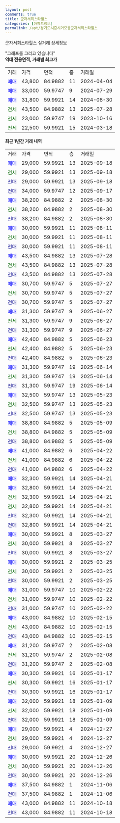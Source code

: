 ```yaml
---
layout: post
comments: true
title: 군자서희스타힐스
categories: [아파트정보]
permalink: /apt/경기도시흥시거모동군자서희스타힐스
---
```


군자서희스타힐스 실거래 상세정보

<script type="text/javascript">
  google.charts.load('current', {'packages':['line', 'corechart']});
  google.charts.setOnLoadCallback(drawChart);

  function drawChart() {
    var data = new google.visualization.DataTable();
    data.addColumn('date', '거래일');
    data.addColumn('number', "매매");
    data.addColumn('number', "전세");
    data.addColumn('number', "전매");

    data.addRows([[new Date(Date.parse("2025-09-18")), 29000, null, null], [new Date(Date.parse("2025-09-18")), null, 29000, null], [new Date(Date.parse("2025-09-18")), null, null, 29000], [new Date(Date.parse("2025-09-17")), null, null, 34000], [new Date(Date.parse("2025-08-30")), 38200, null, null], [new Date(Date.parse("2025-08-30")), null, 38200, null], [new Date(Date.parse("2025-08-30")), null, null, 38200], [new Date(Date.parse("2025-08-11")), 30000, null, null], [new Date(Date.parse("2025-08-11")), null, 30000, null], [new Date(Date.parse("2025-08-11")), null, null, 30000], [new Date(Date.parse("2025-07-28")), 43500, null, null], [new Date(Date.parse("2025-07-28")), null, 43500, null], [new Date(Date.parse("2025-07-28")), null, null, 43500], [new Date(Date.parse("2025-07-27")), 30700, null, null], [new Date(Date.parse("2025-07-27")), null, 30700, null], [new Date(Date.parse("2025-07-27")), null, null, 30700], [new Date(Date.parse("2025-06-27")), 31300, null, null], [new Date(Date.parse("2025-06-27")), null, 31300, null], [new Date(Date.parse("2025-06-27")), null, null, 31300], [new Date(Date.parse("2025-06-23")), 42400, null, null], [new Date(Date.parse("2025-06-23")), null, 42400, null], [new Date(Date.parse("2025-06-23")), null, null, 42400], [new Date(Date.parse("2025-06-14")), 31300, null, null], [new Date(Date.parse("2025-06-14")), null, 31300, null], [new Date(Date.parse("2025-06-14")), null, null, 31300], [new Date(Date.parse("2025-05-23")), 32500, null, null], [new Date(Date.parse("2025-05-23")), null, 32500, null], [new Date(Date.parse("2025-05-23")), null, null, 32500], [new Date(Date.parse("2025-05-09")), 38800, null, null], [new Date(Date.parse("2025-05-09")), null, 38800, null], [new Date(Date.parse("2025-05-09")), null, null, 38800], [new Date(Date.parse("2025-04-22")), 41000, null, null], [new Date(Date.parse("2025-04-22")), null, 41000, null], [new Date(Date.parse("2025-04-22")), null, null, 41000], [new Date(Date.parse("2025-04-21")), 32300, null, null], [new Date(Date.parse("2025-04-21")), 32800, null, null], [new Date(Date.parse("2025-04-21")), null, 32300, null], [new Date(Date.parse("2025-04-21")), null, 32800, null], [new Date(Date.parse("2025-04-21")), null, null, 32300], [new Date(Date.parse("2025-04-21")), null, null, 32800], [new Date(Date.parse("2025-03-27")), 30000, null, null], [new Date(Date.parse("2025-03-27")), null, 30000, null], [new Date(Date.parse("2025-03-27")), null, null, 30000], [new Date(Date.parse("2025-03-25")), 30000, null, null], [new Date(Date.parse("2025-03-25")), null, 30000, null], [new Date(Date.parse("2025-03-25")), null, null, 30000], [new Date(Date.parse("2025-02-22")), 31000, null, null], [new Date(Date.parse("2025-02-22")), null, 31000, null], [new Date(Date.parse("2025-02-22")), null, null, 31000], [new Date(Date.parse("2025-02-15")), 43000, null, null], [new Date(Date.parse("2025-02-15")), null, 43000, null], [new Date(Date.parse("2025-02-15")), null, null, 43000], [new Date(Date.parse("2025-02-08")), 31200, null, null], [new Date(Date.parse("2025-02-08")), null, 31200, null], [new Date(Date.parse("2025-02-08")), null, null, 31200], [new Date(Date.parse("2025-01-17")), 30300, null, null], [new Date(Date.parse("2025-01-17")), null, 30300, null], [new Date(Date.parse("2025-01-17")), null, null, 30300], [new Date(Date.parse("2025-01-09")), 32000, null, null], [new Date(Date.parse("2025-01-09")), null, 32000, null], [new Date(Date.parse("2025-01-09")), null, null, 32000], [new Date(Date.parse("2024-12-27")), 29000, null, null], [new Date(Date.parse("2024-12-27")), null, 29000, null], [new Date(Date.parse("2024-12-27")), null, null, 29000], [new Date(Date.parse("2024-12-26")), 30000, null, null], [new Date(Date.parse("2024-12-26")), null, 30000, null], [new Date(Date.parse("2024-12-26")), null, null, 30000], [new Date(Date.parse("2024-11-06")), 37500, null, null], [new Date(Date.parse("2024-11-06")), null, null, 37500], [new Date(Date.parse("2024-10-18")), 43000, null, null], [new Date(Date.parse("2024-10-18")), null, null, 43000]]);

    var options = {
      hAxis: {
        format: 'yyyy/MM/dd'
      },    
      lineWidth: 0,
      pointsVisible: true,    
      title: '최근 1년간 유형별 실거래가 분포',
      legend: { position: 'bottom' }
    };

    var formatter = new google.visualization.NumberFormat({pattern:'###,###'} );
    formatter.format(data, 1);
    formatter.format(data, 2);
    
    setTimeout(function() {
        var chart = new google.visualization.LineChart(document.getElementById('columnchart_material'));
        chart.draw(data, (options));
        document.getElementById('loading').style.display = 'none';
    }, 200);
  }
</script>


<div id="loading" style="z-index:20; display: block; margin-left: 0px">"그래프를 그리고 있습니다"</div>
<div id="columnchart_material" style="width: 95%; margin-left: 0px; display: block"></div>
<!-- contents start -->
<b>역대 전용면적, 거래별 최고가</b>
<table class="sortable">
    <tr>
      <td>거래</td>
      <td>가격</td>
      <td>면적</td>
      <td>층</td>
      <td>거래일</td>
    </tr>
        <tr>
          <td><a style="color: blue">매매</a></td>
          <td>43,800</td>
          <td>84.9882</td>
          <td>11</td>
          <td>2024-04-04</td>
        </tr>            <tr>
          <td><a style="color: blue">매매</a></td>
          <td>33,000</td>
          <td>59.9747</td>
          <td>9</td>
          <td>2024-07-29</td>
        </tr>            <tr>
          <td><a style="color: blue">매매</a></td>
          <td>31,800</td>
          <td>59.9921</td>
          <td>14</td>
          <td>2024-08-30</td>
        </tr>        
        <tr>
              <td><a style="color: darkgreen">전세</a></td>
              <td>43,500</td>
              <td>84.9882</td>
              <td>13</td>
              <td>2025-07-28</td>
            </tr>            <tr>
              <td><a style="color: darkgreen">전세</a></td>
              <td>23,000</td>
              <td>59.9747</td>
              <td>19</td>
              <td>2023-10-16</td>
            </tr>            <tr>
              <td><a style="color: darkgreen">전세</a></td>
              <td>22,500</td>
              <td>59.9921</td>
              <td>15</td>
              <td>2024-03-18</td>
            </tr>        
    
</table>

<b>최근 1년간 거래 내역</b>

<table class="sortable">
    <tr>
      <td>거래</td>
      <td>가격</td>
      <td>면적</td>
      <td>층</td>
      <td>거래일</td>
    </tr>
    <tr>
      <td><a style="color: blue">매매</a></td>
      <td>29,000</td>
      <td>59.9921</td>
      <td>13</td>
      <td>2025-09-18</td>
    </tr>          <tr>
      <td><a style="color: darkgreen">전세</a></td>
      <td>29,000</td>
      <td>59.9921</td>
      <td>13</td>
      <td>2025-09-18</td>
    </tr>          <tr>
      <td><a style="color: darkblue">전매</a></td>
      <td>29,000</td>
      <td>59.9921</td>
      <td>13</td>
      <td>2025-09-18</td>
    </tr>          <tr>
      <td><a style="color: darkblue">전매</a></td>
      <td>34,000</td>
      <td>59.9747</td>
      <td>12</td>
      <td>2025-09-17</td>
    </tr>          <tr>
      <td><a style="color: blue">매매</a></td>
      <td>38,200</td>
      <td>84.9882</td>
      <td>2</td>
      <td>2025-08-30</td>
    </tr>          <tr>
      <td><a style="color: darkgreen">전세</a></td>
      <td>38,200</td>
      <td>84.9882</td>
      <td>2</td>
      <td>2025-08-30</td>
    </tr>          <tr>
      <td><a style="color: darkblue">전매</a></td>
      <td>38,200</td>
      <td>84.9882</td>
      <td>2</td>
      <td>2025-08-30</td>
    </tr>          <tr>
      <td><a style="color: blue">매매</a></td>
      <td>30,000</td>
      <td>59.9921</td>
      <td>11</td>
      <td>2025-08-11</td>
    </tr>          <tr>
      <td><a style="color: darkgreen">전세</a></td>
      <td>30,000</td>
      <td>59.9921</td>
      <td>11</td>
      <td>2025-08-11</td>
    </tr>          <tr>
      <td><a style="color: darkblue">전매</a></td>
      <td>30,000</td>
      <td>59.9921</td>
      <td>11</td>
      <td>2025-08-11</td>
    </tr>          <tr>
      <td><a style="color: blue">매매</a></td>
      <td>43,500</td>
      <td>84.9882</td>
      <td>13</td>
      <td>2025-07-28</td>
    </tr>          <tr>
      <td><a style="color: darkgreen">전세</a></td>
      <td>43,500</td>
      <td>84.9882</td>
      <td>13</td>
      <td>2025-07-28</td>
    </tr>          <tr>
      <td><a style="color: darkblue">전매</a></td>
      <td>43,500</td>
      <td>84.9882</td>
      <td>13</td>
      <td>2025-07-28</td>
    </tr>          <tr>
      <td><a style="color: blue">매매</a></td>
      <td>30,700</td>
      <td>59.9747</td>
      <td>5</td>
      <td>2025-07-27</td>
    </tr>          <tr>
      <td><a style="color: darkgreen">전세</a></td>
      <td>30,700</td>
      <td>59.9747</td>
      <td>5</td>
      <td>2025-07-27</td>
    </tr>          <tr>
      <td><a style="color: darkblue">전매</a></td>
      <td>30,700</td>
      <td>59.9747</td>
      <td>5</td>
      <td>2025-07-27</td>
    </tr>          <tr>
      <td><a style="color: blue">매매</a></td>
      <td>31,300</td>
      <td>59.9747</td>
      <td>9</td>
      <td>2025-06-27</td>
    </tr>          <tr>
      <td><a style="color: darkgreen">전세</a></td>
      <td>31,300</td>
      <td>59.9747</td>
      <td>9</td>
      <td>2025-06-27</td>
    </tr>          <tr>
      <td><a style="color: darkblue">전매</a></td>
      <td>31,300</td>
      <td>59.9747</td>
      <td>9</td>
      <td>2025-06-27</td>
    </tr>          <tr>
      <td><a style="color: blue">매매</a></td>
      <td>42,400</td>
      <td>84.9882</td>
      <td>5</td>
      <td>2025-06-23</td>
    </tr>          <tr>
      <td><a style="color: darkgreen">전세</a></td>
      <td>42,400</td>
      <td>84.9882</td>
      <td>5</td>
      <td>2025-06-23</td>
    </tr>          <tr>
      <td><a style="color: darkblue">전매</a></td>
      <td>42,400</td>
      <td>84.9882</td>
      <td>5</td>
      <td>2025-06-23</td>
    </tr>          <tr>
      <td><a style="color: blue">매매</a></td>
      <td>31,300</td>
      <td>59.9747</td>
      <td>19</td>
      <td>2025-06-14</td>
    </tr>          <tr>
      <td><a style="color: darkgreen">전세</a></td>
      <td>31,300</td>
      <td>59.9747</td>
      <td>19</td>
      <td>2025-06-14</td>
    </tr>          <tr>
      <td><a style="color: darkblue">전매</a></td>
      <td>31,300</td>
      <td>59.9747</td>
      <td>19</td>
      <td>2025-06-14</td>
    </tr>          <tr>
      <td><a style="color: blue">매매</a></td>
      <td>32,500</td>
      <td>59.9747</td>
      <td>13</td>
      <td>2025-05-23</td>
    </tr>          <tr>
      <td><a style="color: darkgreen">전세</a></td>
      <td>32,500</td>
      <td>59.9747</td>
      <td>13</td>
      <td>2025-05-23</td>
    </tr>          <tr>
      <td><a style="color: darkblue">전매</a></td>
      <td>32,500</td>
      <td>59.9747</td>
      <td>13</td>
      <td>2025-05-23</td>
    </tr>          <tr>
      <td><a style="color: blue">매매</a></td>
      <td>38,800</td>
      <td>84.9882</td>
      <td>5</td>
      <td>2025-05-09</td>
    </tr>          <tr>
      <td><a style="color: darkgreen">전세</a></td>
      <td>38,800</td>
      <td>84.9882</td>
      <td>5</td>
      <td>2025-05-09</td>
    </tr>          <tr>
      <td><a style="color: darkblue">전매</a></td>
      <td>38,800</td>
      <td>84.9882</td>
      <td>5</td>
      <td>2025-05-09</td>
    </tr>          <tr>
      <td><a style="color: blue">매매</a></td>
      <td>41,000</td>
      <td>84.9882</td>
      <td>6</td>
      <td>2025-04-22</td>
    </tr>          <tr>
      <td><a style="color: darkgreen">전세</a></td>
      <td>41,000</td>
      <td>84.9882</td>
      <td>6</td>
      <td>2025-04-22</td>
    </tr>          <tr>
      <td><a style="color: darkblue">전매</a></td>
      <td>41,000</td>
      <td>84.9882</td>
      <td>6</td>
      <td>2025-04-22</td>
    </tr>          <tr>
      <td><a style="color: blue">매매</a></td>
      <td>32,300</td>
      <td>59.9921</td>
      <td>14</td>
      <td>2025-04-21</td>
    </tr>          <tr>
      <td><a style="color: blue">매매</a></td>
      <td>32,800</td>
      <td>59.9921</td>
      <td>14</td>
      <td>2025-04-21</td>
    </tr>          <tr>
      <td><a style="color: darkgreen">전세</a></td>
      <td>32,300</td>
      <td>59.9921</td>
      <td>14</td>
      <td>2025-04-21</td>
    </tr>          <tr>
      <td><a style="color: darkgreen">전세</a></td>
      <td>32,800</td>
      <td>59.9921</td>
      <td>14</td>
      <td>2025-04-21</td>
    </tr>          <tr>
      <td><a style="color: darkblue">전매</a></td>
      <td>32,300</td>
      <td>59.9921</td>
      <td>14</td>
      <td>2025-04-21</td>
    </tr>          <tr>
      <td><a style="color: darkblue">전매</a></td>
      <td>32,800</td>
      <td>59.9921</td>
      <td>14</td>
      <td>2025-04-21</td>
    </tr>          <tr>
      <td><a style="color: blue">매매</a></td>
      <td>30,000</td>
      <td>59.9921</td>
      <td>8</td>
      <td>2025-03-27</td>
    </tr>          <tr>
      <td><a style="color: darkgreen">전세</a></td>
      <td>30,000</td>
      <td>59.9921</td>
      <td>8</td>
      <td>2025-03-27</td>
    </tr>          <tr>
      <td><a style="color: darkblue">전매</a></td>
      <td>30,000</td>
      <td>59.9921</td>
      <td>8</td>
      <td>2025-03-27</td>
    </tr>          <tr>
      <td><a style="color: blue">매매</a></td>
      <td>30,000</td>
      <td>59.9921</td>
      <td>2</td>
      <td>2025-03-25</td>
    </tr>          <tr>
      <td><a style="color: darkgreen">전세</a></td>
      <td>30,000</td>
      <td>59.9921</td>
      <td>2</td>
      <td>2025-03-25</td>
    </tr>          <tr>
      <td><a style="color: darkblue">전매</a></td>
      <td>30,000</td>
      <td>59.9921</td>
      <td>2</td>
      <td>2025-03-25</td>
    </tr>          <tr>
      <td><a style="color: blue">매매</a></td>
      <td>31,000</td>
      <td>59.9747</td>
      <td>10</td>
      <td>2025-02-22</td>
    </tr>          <tr>
      <td><a style="color: darkgreen">전세</a></td>
      <td>31,000</td>
      <td>59.9747</td>
      <td>10</td>
      <td>2025-02-22</td>
    </tr>          <tr>
      <td><a style="color: darkblue">전매</a></td>
      <td>31,000</td>
      <td>59.9747</td>
      <td>10</td>
      <td>2025-02-22</td>
    </tr>          <tr>
      <td><a style="color: blue">매매</a></td>
      <td>43,000</td>
      <td>84.9882</td>
      <td>10</td>
      <td>2025-02-15</td>
    </tr>          <tr>
      <td><a style="color: darkgreen">전세</a></td>
      <td>43,000</td>
      <td>84.9882</td>
      <td>10</td>
      <td>2025-02-15</td>
    </tr>          <tr>
      <td><a style="color: darkblue">전매</a></td>
      <td>43,000</td>
      <td>84.9882</td>
      <td>10</td>
      <td>2025-02-15</td>
    </tr>          <tr>
      <td><a style="color: blue">매매</a></td>
      <td>31,200</td>
      <td>59.9747</td>
      <td>2</td>
      <td>2025-02-08</td>
    </tr>          <tr>
      <td><a style="color: darkgreen">전세</a></td>
      <td>31,200</td>
      <td>59.9747</td>
      <td>2</td>
      <td>2025-02-08</td>
    </tr>          <tr>
      <td><a style="color: darkblue">전매</a></td>
      <td>31,200</td>
      <td>59.9747</td>
      <td>2</td>
      <td>2025-02-08</td>
    </tr>          <tr>
      <td><a style="color: blue">매매</a></td>
      <td>30,300</td>
      <td>59.9921</td>
      <td>16</td>
      <td>2025-01-17</td>
    </tr>          <tr>
      <td><a style="color: darkgreen">전세</a></td>
      <td>30,300</td>
      <td>59.9921</td>
      <td>16</td>
      <td>2025-01-17</td>
    </tr>          <tr>
      <td><a style="color: darkblue">전매</a></td>
      <td>30,300</td>
      <td>59.9921</td>
      <td>16</td>
      <td>2025-01-17</td>
    </tr>          <tr>
      <td><a style="color: blue">매매</a></td>
      <td>32,000</td>
      <td>59.9921</td>
      <td>18</td>
      <td>2025-01-09</td>
    </tr>          <tr>
      <td><a style="color: darkgreen">전세</a></td>
      <td>32,000</td>
      <td>59.9921</td>
      <td>18</td>
      <td>2025-01-09</td>
    </tr>          <tr>
      <td><a style="color: darkblue">전매</a></td>
      <td>32,000</td>
      <td>59.9921</td>
      <td>18</td>
      <td>2025-01-09</td>
    </tr>          <tr>
      <td><a style="color: blue">매매</a></td>
      <td>29,000</td>
      <td>59.9921</td>
      <td>4</td>
      <td>2024-12-27</td>
    </tr>          <tr>
      <td><a style="color: darkgreen">전세</a></td>
      <td>29,000</td>
      <td>59.9921</td>
      <td>4</td>
      <td>2024-12-27</td>
    </tr>          <tr>
      <td><a style="color: darkblue">전매</a></td>
      <td>29,000</td>
      <td>59.9921</td>
      <td>4</td>
      <td>2024-12-27</td>
    </tr>          <tr>
      <td><a style="color: blue">매매</a></td>
      <td>30,000</td>
      <td>59.9921</td>
      <td>20</td>
      <td>2024-12-26</td>
    </tr>          <tr>
      <td><a style="color: darkgreen">전세</a></td>
      <td>30,000</td>
      <td>59.9921</td>
      <td>20</td>
      <td>2024-12-26</td>
    </tr>          <tr>
      <td><a style="color: darkblue">전매</a></td>
      <td>30,000</td>
      <td>59.9921</td>
      <td>20</td>
      <td>2024-12-26</td>
    </tr>          <tr>
      <td><a style="color: blue">매매</a></td>
      <td>37,500</td>
      <td>84.9882</td>
      <td>1</td>
      <td>2024-11-06</td>
    </tr>          <tr>
      <td><a style="color: darkblue">전매</a></td>
      <td>37,500</td>
      <td>84.9882</td>
      <td>1</td>
      <td>2024-11-06</td>
    </tr>          <tr>
      <td><a style="color: blue">매매</a></td>
      <td>43,000</td>
      <td>84.9882</td>
      <td>11</td>
      <td>2024-10-18</td>
    </tr>          <tr>
      <td><a style="color: darkblue">전매</a></td>
      <td>43,000</td>
      <td>84.9882</td>
      <td>11</td>
      <td>2024-10-18</td>
    </tr>      </table>
<!-- contents end -->    


